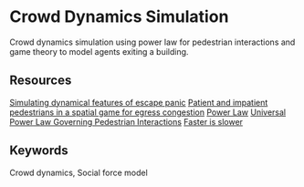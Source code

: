 Crowd Dynamics Simulation
=========================
Crowd dynamics simulation using power law for pedestrian interactions
and game theory to model agents exiting a building.

Resources
---------
[Simulating dynamical features of escape panic](http://www.nature.com/nature/journal/v407/n6803/full/407487a0.html)
[Patient and impatient pedestrians in a spatial game for egress congestion](http://journals.aps.org/pre/abstract/10.1103/PhysRevE.87.012802)
[Power Law](http://motion.cs.umn.edu/PowerLaw/)
[Universal Power Law Governing Pedestrian Interactions](http://journals.aps.org/prl/abstract/10.1103/PhysRevLett.113.238701)
[Faster is slower](http://www.sciencedirect.com/science/article/pii/S2352146514001215)

Keywords
--------
Crowd dynamics, Social force model
